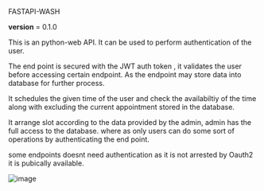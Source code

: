 FASTAPI-WASH

__version__ = 0.1.0

This is an python-web API. It can be used to perform  authentication of the user.

The end point is secured with the JWT auth token , it validates the user before accessing certain endpoint. As the endpoint may store data into database for further process.

It schedules the given time of the user and check the availabiltiy of the time along with excluding the current appointment stored in the database.


It arrange slot according to the data provided by the admin, admin has the full access to the database. where as only users can do some sort of operations by authenticating the end point.


some endpoints doesnt need authentication as it is not arrested by Oauth2 it is pubically available.



![image](https://user-images.githubusercontent.com/91150388/199772966-a52349cb-0bb6-4f82-b23b-349b180429e4.png)

